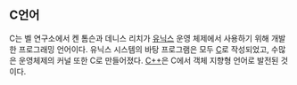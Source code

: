 #

## C언어

C는 벨 연구소에서 켄 톰슨과 데니스 리치가 [유닉스](Unix.md) 운영 체제에서 사용하기 위해 개발한 프로그래밍 언어이다. 유닉스 시스템의 바탕 프로그램은 모두 [C](C.md)로 작성되었고, 수많은 운영체제의 커널 또한 C로 만들어졌다. [C++](C++.md)은 C에서 객체 지향형 언어로 발전된 것이다.